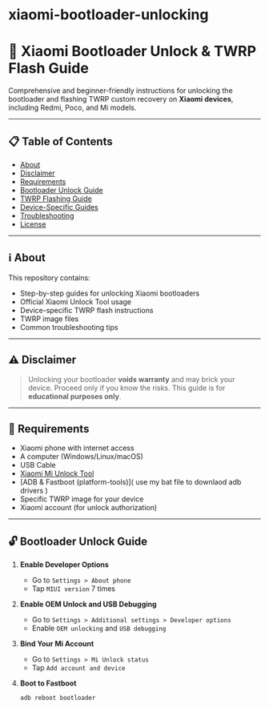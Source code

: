 # xiaomi-bootloader-unlocking

# 🚀 Xiaomi Bootloader Unlock & TWRP Flash Guide

Comprehensive and beginner-friendly instructions for unlocking the bootloader and flashing TWRP custom recovery on **Xiaomi devices**, including Redmi, Poco, and Mi models.

---

## 📋 Table of Contents

- [About](#about)
- [Disclaimer](#disclaimer)
- [Requirements](#requirements)
- [Bootloader Unlock Guide](#bootloader-unlock-guide)
- [TWRP Flashing Guide](#twrp-flashing-guide)
- [Device-Specific Guides](#device-specific-guides)
- [Troubleshooting](#troubleshooting)
- [License](#license)

---

## ℹ️ About

This repository contains:
- Step-by-step guides for unlocking Xiaomi bootloaders
- Official Xiaomi Unlock Tool usage
- Device-specific TWRP flash instructions
- TWRP image files
- Common troubleshooting tips

---

## ⚠️ Disclaimer

> Unlocking your bootloader **voids warranty** and may brick your device. Proceed only if you know the risks. This guide is for **educational purposes only**.

---

## 🧰 Requirements

- Xiaomi phone with internet access
- A computer (Windows/Linux/macOS)
- USB Cable
- [Xiaomi Mi Unlock Tool](mi-unlock-tool.md)
- [ADB & Fastboot (platform-tools)]( use my bat file to downlaod adb drivers )
- Specific TWRP image for your device
- Xiaomi account (for unlock authorization)

---

## 🔓 Bootloader Unlock Guide

1. **Enable Developer Options**
   - Go to `Settings > About phone`
   - Tap `MIUI version` 7 times

2. **Enable OEM Unlock and USB Debugging**
   - Go to `Settings > Additional settings > Developer options`
   - Enable `OEM unlocking` and `USB debugging`

3. **Bind Your Mi Account**
   - Go to `Settings > Mi Unlock status`
   - Tap `Add account and device`

4. **Boot to Fastboot**
   ```bash
   adb reboot bootloader
